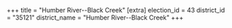 +++
title = "Humber River--Black Creek"
[extra]
election_id = 43
district_id = "35121"
district_name = "Humber River--Black Creek"
+++
